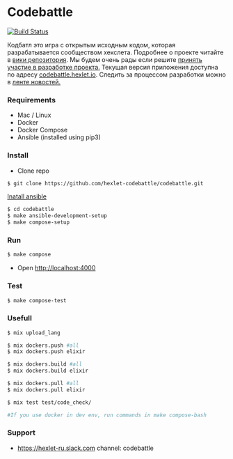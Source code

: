 # Codebattle

[![Build Status](https://travis-ci.org/hexlet-codebattle/codebattle.svg?branch=master)](https://travis-ci.org/hexlet-codebattle/codebattle)

Кодбатл это игра с открытым исходным кодом, которая разрабатывается сообществом хекслета. Подробнее о проекте читайте в [вики репозитория](https://github.com/hexlet-codebattle/codebattle/wiki). Мы будем очень рады если решите [принять участие в разработке проекта.](https://github.com/hexlet-codebattle/codebattle/blob/master/CONTRIBUTING.md)
Текущая версия приложения доступна по адресу [codebattle.hexlet.io](http://codebattle.hexlet.io).
Следить за процессом разработки можно в [ленте новостей.](https://github.com/hexlet-codebattle/codebattle/wiki/News-Feed)

### Requirements

* Mac / Linux
* Docker
* Docker Compose
* Ansible (installed using pip3)

### Install

* Clone repo

```bash
$ git clone https://github.com/hexlet-codebattle/codebattle.git
```

[Inatall ansible](http://docs.ansible.com/ansible/latest/intro_installation.html)

```bash
$ cd codebattle
$ make ansible-development-setup
$ make compose-setup
```

### Run

```bash
$ make compose
```

* Open <http://localhost:4000>

### Test

```bash
$ make compose-test
```

### Usefull

```bash
$ mix upload_lang

$ mix dockers.push #all
$ mix dockers.push elixir

$ mix dockers.build #all
$ mix dockers.build elixir

$ mix dockers.pull #all
$ mix dockers.pull elixir

$ mix test test/code_check/

#If you use docker in dev env, run commands in make compose-bash
```

### Support
* <https://hexlet-ru.slack.com> channel: codebattle
